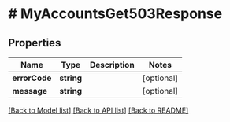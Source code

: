 # # MyAccountsGet503Response

## Properties

Name | Type | Description | Notes
------------ | ------------- | ------------- | -------------
**errorCode** | **string** |  | [optional]
**message** | **string** |  | [optional]

[[Back to Model list]](../../README.md#models) [[Back to API list]](../../README.md#endpoints) [[Back to README]](../../README.md)
